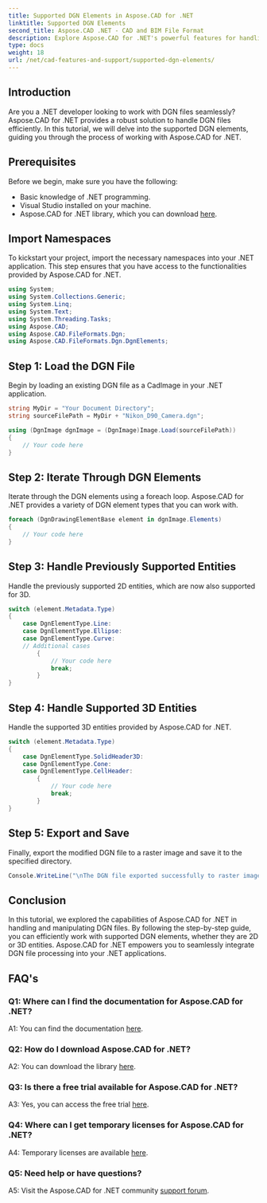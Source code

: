 ```yaml
---
title: Supported DGN Elements in Aspose.CAD for .NET
linktitle: Supported DGN Elements
second_title: Aspose.CAD .NET - CAD and BIM File Format
description: Explore Aspose.CAD for .NET's powerful features for handling DGN files. Follow our step-by-step guide to work seamlessly with 2D and 3D elements.
type: docs
weight: 18
url: /net/cad-features-and-support/supported-dgn-elements/
---
```

## Introduction

Are you a .NET developer looking to work with DGN files seamlessly? Aspose.CAD for .NET provides a robust solution to handle DGN files efficiently. In this tutorial, we will delve into the supported DGN elements, guiding you through the process of working with Aspose.CAD for .NET.

## Prerequisites

Before we begin, make sure you have the following:

- Basic knowledge of .NET programming.
- Visual Studio installed on your machine.
- Aspose.CAD for .NET library, which you can download [here](https://releases.aspose.com/cad/net/).

## Import Namespaces

To kickstart your project, import the necessary namespaces into your .NET application. This step ensures that you have access to the functionalities provided by Aspose.CAD for .NET.

```csharp
using System;
using System.Collections.Generic;
using System.Linq;
using System.Text;
using System.Threading.Tasks;
using Aspose.CAD;
using Aspose.CAD.FileFormats.Dgn;
using Aspose.CAD.FileFormats.Dgn.DgnElements;
```

## Step 1: Load the DGN File

Begin by loading an existing DGN file as a CadImage in your .NET application.

```csharp
string MyDir = "Your Document Directory";
string sourceFilePath = MyDir + "Nikon_D90_Camera.dgn";

using (DgnImage dgnImage = (DgnImage)Image.Load(sourceFilePath))
{
    // Your code here
}
```

## Step 2: Iterate Through DGN Elements

Iterate through the DGN elements using a foreach loop. Aspose.CAD for .NET provides a variety of DGN element types that you can work with.

```csharp
foreach (DgnDrawingElementBase element in dgnImage.Elements)
{
    // Your code here
}
```

## Step 3: Handle Previously Supported Entities

Handle the previously supported 2D entities, which are now also supported for 3D.

```csharp
switch (element.Metadata.Type)
{
    case DgnElementType.Line:
    case DgnElementType.Ellipse:
    case DgnElementType.Curve:
    // Additional cases
        {
            // Your code here
            break;
        }
}
```

## Step 4: Handle Supported 3D Entities

Handle the supported 3D entities provided by Aspose.CAD for .NET.

```csharp
switch (element.Metadata.Type)
{
    case DgnElementType.SolidHeader3D:
    case DgnElementType.Cone:
    case DgnElementType.CellHeader:
        {
            // Your code here
            break;
        }
}
```

## Step 5: Export and Save

Finally, export the modified DGN file to a raster image and save it to the specified directory.

```csharp
Console.WriteLine("\nThe DGN file exported successfully to raster image.\nFile saved at " + MyDir);
```

## Conclusion

In this tutorial, we explored the capabilities of Aspose.CAD for .NET in handling and manipulating DGN files. By following the step-by-step guide, you can efficiently work with supported DGN elements, whether they are 2D or 3D entities. Aspose.CAD for .NET empowers you to seamlessly integrate DGN file processing into your .NET applications.

## FAQ's

### Q1: Where can I find the documentation for Aspose.CAD for .NET?

A1: You can find the documentation [here](https://reference.aspose.com/cad/net/).

### Q2: How do I download Aspose.CAD for .NET?

A2: You can download the library [here](https://releases.aspose.com/cad/net/).

### Q3: Is there a free trial available for Aspose.CAD for .NET?

A3: Yes, you can access the free trial [here](https://releases.aspose.com/).

### Q4: Where can I get temporary licenses for Aspose.CAD for .NET?

A4: Temporary licenses are available [here](https://purchase.aspose.com/temporary-license/).

### Q5: Need help or have questions?

A5: Visit the Aspose.CAD for .NET community [support forum](https://forum.aspose.com/c/cad/19).
